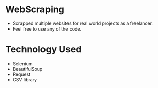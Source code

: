 # WebScraping
  - Scrapped multiple websites for real world projects as a freelancer. 
  - Feel free to use any of the code.

# Technology Used 
  - Selenium 
  - BeautifulSoup 
  - Request 
  - CSV library


